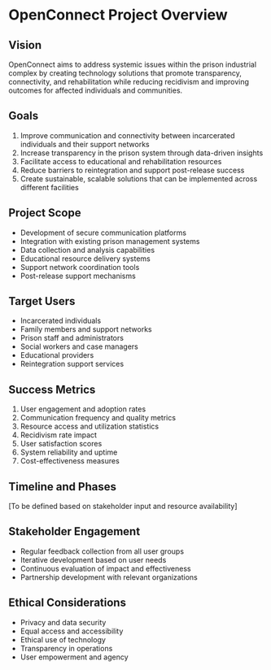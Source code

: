 # OpenConnect Project Overview

## Vision
OpenConnect aims to address systemic issues within the prison industrial complex by creating technology solutions that promote transparency, connectivity, and rehabilitation while reducing recidivism and improving outcomes for affected individuals and communities.

## Goals
1. Improve communication and connectivity between incarcerated individuals and their support networks
2. Increase transparency in the prison system through data-driven insights
3. Facilitate access to educational and rehabilitation resources
4. Reduce barriers to reintegration and support post-release success
5. Create sustainable, scalable solutions that can be implemented across different facilities

## Project Scope
- Development of secure communication platforms
- Integration with existing prison management systems
- Data collection and analysis capabilities
- Educational resource delivery systems
- Support network coordination tools
- Post-release support mechanisms

## Target Users
- Incarcerated individuals
- Family members and support networks
- Prison staff and administrators
- Social workers and case managers
- Educational providers
- Reintegration support services

## Success Metrics
1. User engagement and adoption rates
2. Communication frequency and quality metrics
3. Resource access and utilization statistics
4. Recidivism rate impact
5. User satisfaction scores
6. System reliability and uptime
7. Cost-effectiveness measures

## Timeline and Phases
[To be defined based on stakeholder input and resource availability]

## Stakeholder Engagement
- Regular feedback collection from all user groups
- Iterative development based on user needs
- Continuous evaluation of impact and effectiveness
- Partnership development with relevant organizations

## Ethical Considerations
- Privacy and data security
- Equal access and accessibility
- Ethical use of technology
- Transparency in operations
- User empowerment and agency 